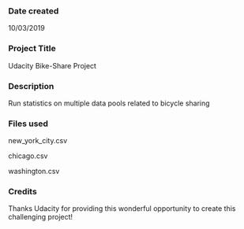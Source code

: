 
### Date created
10/03/2019

### Project Title
Udacity Bike-Share Project

### Description
Run statistics on multiple data pools related to bicycle sharing

### Files used

new_york_city.csv

chicago.csv

washington.csv

### Credits
Thanks Udacity for providing this wonderful opportunity to create this challenging project!
